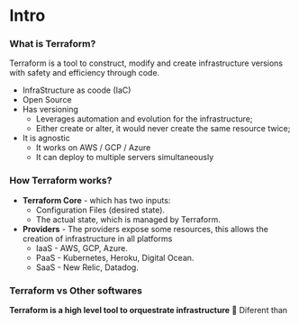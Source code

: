 # Intro
### What is Terraform?
Terraform is a tool to construct, modify and create infrastructure versions with safety and efficiency through code.
* InfraStructure as coode (IaC)
* Open Source
* Has versioning
	* Leverages automation and evolution for the infrastructure;
	* Either create or alter, it would never create the same resource twice;
* It is agnostic
	* It works on AWS / GCP / Azure
	* It can deploy to multiple servers simultaneously

### How Terraform works?
* **Terraform Core** - which has two inputs:
	* Configuration Files (desired state).
	* The actual state, which is managed by Terraform.
* **Providers** - The providers expose some resources, this allows the creation of infrastructure in all platforms
	* IaaS - AWS, GCP, Azure.
	* PaaS - Kubernetes, Heroku, Digital Ocean.
	* SaaS - New Relic, Datadog.

### Terraform vs Other softwares
**Terraform is a high level tool to orquestrate infrastructure**
🚫 Diferent than 

<!--stackedit_data:
eyJoaXN0b3J5IjpbLTE3NDQ4NDMwMzAsLTE4NzUxODgzMzddfQ
==
-->
